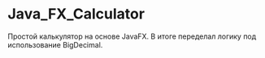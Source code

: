 # Java_FX_Calculator
Простой калькулятор на основе JavaFX.
В итоге переделал логику под использование BigDecimal.
